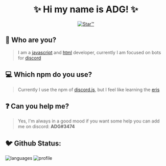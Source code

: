 <h1 align="center">✨ Hi my name is ADG! ✨</h1>

<p align="center">
<a href="https://top.gg/bot/719524114536333342">
    <img src="https://media.discordapp.net/attachments/719978696278278224/790326252745392128/starbanner.jpg?width=803&height=452" alt="Star™" />
</a>
</p>

## 🤔 Who are you?
> I am a [javascript](https://developer.mozilla.org/en-US/docs/Web/JavaScript) and [html](https://www.w3schools.com/html/) developer, currently I am focused on bots for [discord](https://discord.com/)
## 💻 Which npm do you use?
> Currently I use the npm of [discord.js](https://www.npmjs.com/package/discord.js), but I feel like learning the [eris](https://www.npmjs.com/package/eris)
## ❓ Can you help me?
> Yes, I'm always in a good mood if you want some help you can add me on discord: **ADG#3474**
## 🐦 Github Status:
![languages] ![profile]

[languages]: https://github-readme-stats.vercel.app/api/top-langs/?username=yADGithub&theme=midnight-purple
[profile]: https://github-readme-stats.vercel.app/api?username=yADGithub&show_icons=true&theme=midnight-purple
